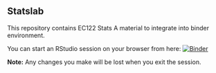 ## Statslab

This repository contains EC122 Stats A material to integrate into binder environment.

You can start an RStudio session on your browser from here: [![Binder](https://mybinder.org/badge_logo.svg)](https://mybinder.org/v2/gh/subhamk/statslab.git/HEAD?urlpath=rstudio)

**Note:** Any changes you make will be lost when you exit the session.
